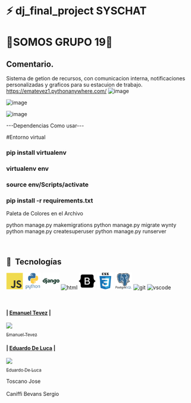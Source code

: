 # ⚡ dj_final_project SYSCHAT

# **🤔SOMOS GRUPO 19🤔**
## Comentario.
Sistema de getion de recursos, con comunicacion interna, notificaciones personalizadas y graficos para su estacuion de trabajo.
https://ematevez1.pythonanywhere.com/
![image](https://github.com/ematevez/dj_final_project/assets/70983593/d9206e36-1893-4bd7-8842-9d74b5ebcff9)

![image](https://github.com/ematevez/dj_final_project/assets/70983593/594291ea-7133-4f47-b98e-04aeb8d164a4)

![image](https://github.com/ematevez/dj_final_project/assets/70983593/4abc888b-9b11-4f51-a65f-29d7eb15243d)

---Dependencias Como usar---

#Entorno virtual
### pip install virtualenv
### virtualenv env
### source env/Scripts/activate
### pip install -r requirements.txt

Paleta de Colores en el Archivo

python manage.py makemigrations
python manage.py migrate
wynty python manage.py createsuperuser
python manage.py runserver

<!--Aca es la imagen el href-> es el link donde quieren que valla y el src -> donde esta la imagen que van a poner //width = es el tamaño
<p align="center"><a href="https://bikelovers.vercel.app/" target="_blank" rel="noopener noreferrer"><img width="20%" src="https://www.linkedin.com/in/emanuel-juli%C3%A1n-tevez/" alt="logo del proyecto"></a></p>-->


<br>  

<h2> 🚀 &nbsp;Tecnologías</h2>
<p align="left">

<img src="https://raw.githubusercontent.com/devicons/devicon/master/icons/javascript/javascript-original.svg" alt="javascript" width="45" height="45" />

<img src="https://github.com/devicons/devicon/blob/master/icons/python/python-original-wordmark.svg" alt="python" width="45" height="45"/>
<img src="https://github.com/devicons/devicon/blob/master/icons/django/django-plain-wordmark.svg" alt="django" width="45" height="45"/>
<img src="https://cdn.jsdelivr.net/gh/devicons/devicon/icons/html5/html5-original.svg" alt="html" width="45" height="45"/>
<img src="https://raw.githubusercontent.com/devicons/devicon/master/icons/bootstrap/bootstrap-plain.svg" alt="bootstrap" width="45" height="45" />
<img src="https://raw.githubusercontent.com/devicons/devicon/master/icons/css3/css3-original-wordmark.svg" alt="css3" width="45" height="45" />
<img src="https://raw.githubusercontent.com/devicons/devicon/master/icons/postgresql/postgresql-original-wordmark.svg"  width="45" height="45" />    
<img src="https://cdn.jsdelivr.net/gh/devicons/devicon/icons/git/git-original.svg" alt="git" width="45" height="45"/>
<img src="https://cdn.jsdelivr.net/gh/devicons/devicon/icons/vscode/vscode-original.svg" alt="vscode" width="45" height="45"/>
    

</p>
<br>

#### | [Emanuel Tevez](https://www.linkedin.com/in/emanuel-juli%C3%A1n-tevez/) | 
 [<img src="https://user-images.githubusercontent.com/22551090/206501284-baa34dc7-8118-4bb1-b7f6-b605ee916bb9.png" width=50><br><sub>Emanuel Tevez</sub>](https://github.com/ematevez) 
 
 #### | [Eduardo De Luca](https://www.linkedin.com/in/eduardo-de-luca-8b28924/) | 
 [<img src="https://media.licdn.com/dms/image/C4D03AQHwmU1E3ZFswg/profile-displayphoto-shrink_200_200/0/1660144317426?e=1687392000&v=beta&t=2uhaA6U4dZHJhDyewi0lWIQ5aaH0lk0fT_f45TCT4gI" width=50><br><sub>Eduardo De Luca</sub>](https://github.com/) 
 
Toscano	Jose	
<br>
Caniffi Bevans	Sergio	
 

